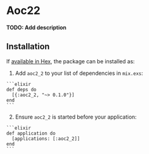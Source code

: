 # Aoc22

**TODO: Add description**

## Installation

If [available in Hex](https://hex.pm/docs/publish), the package can be installed as:

  1. Add `aoc2_2` to your list of dependencies in `mix.exs`:

    ```elixir
    def deps do
      [{:aoc2_2, "~> 0.1.0"}]
    end
    ```

  2. Ensure `aoc2_2` is started before your application:

    ```elixir
    def application do
      [applications: [:aoc2_2]]
    end
    ```

